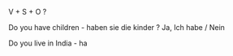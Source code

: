 V + S + O  ?

Do you have children - haben sie die kinder ?
Ja, Ich habe / Nein

Do you live in India - ha
